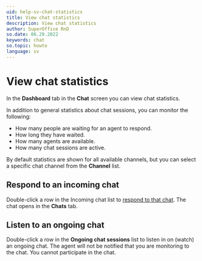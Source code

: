 ```yaml
---
uid: help-sv-chat-statistics
title: View chat statistics
description: View chat statistics
author: SuperOffice RnD
so.date: 06.29.2022
keywords: chat
so.topic: howto
language: sv
---
```


# View chat statistics

In the **Dashboard** tab in the **Chat** screen you can view chat statistics.

In addition to general statistics about chat sessions, you can monitor the following:

* How many people are waiting for an agent to respond.
* How long they have waited.
* How many agents are available.
* How many chat sessions are active.

By default statistics are shown for all available channels, but you can select a specific chat channel from the **Channel** list.

## Respond to an incoming chat

Double-click a row in the Incoming chat list to [respond to that chat][1]. The chat opens in the **Chats** tab.

## Listen to an ongoing chat

Double-click a row in the **Ongoing chat sessions** list to listen in on (watch) an ongoing chat. The agent will not be notified that you are monitoring to the chat. You cannot participate in the chat.

<!-- Referenced links -->
[1]: respond.md

<!-- Referenced images -->
